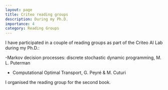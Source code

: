 ```yaml
---
layout: page
title: Criteo reading groups
description: During my Ph.D.
importance: 4
category: Reading Groups
---
```


I have participated in a couple of reading groups as part of the Criteo AI Lab during my Ph.D.:

-Markov decision processes: discrete stochastic dynamic programming, M. L. Puterman
- Computational Optimal Transport, G. Peyré \& M. Cuturi

I organised the reading group for the second book.